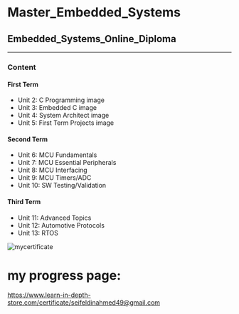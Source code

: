 # Master_Embedded_Systems

## Embedded_Systems_Online_Diploma
___
### Content
#### First Term 
- Unit 2: C Programming image
- Unit 3: Embedded C image
- Unit 4: System Architect image
- Unit 5: First Term Projects image
#### Second Term 
- Unit 6: MCU Fundamentals
- Unit 7: MCU Essential Peripherals
- Unit 8: MCU Interfacing
- Unit 9: MCU Timers/ADC
- Unit 10: SW Testing/Validation
#### Third Term 
- Unit 11: Advanced Topics
- Unit 12: Automotive Protocols
- Unit 13: RTOS

![mycertificate](https://github.com/Seifeldin-Ahmed/Master_Embedded_Systems/assets/120275931/01884623-2cd4-4090-8b8a-8cc13514caa0)


# my progress page: 
https://www.learn-in-depth-store.com/certificate/seifeldinahmed49@gmail.com
